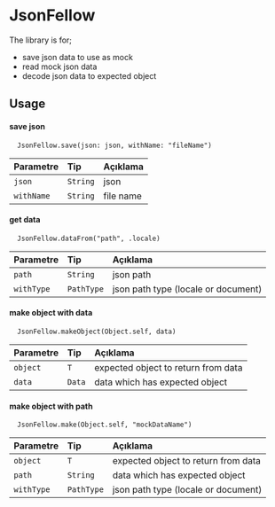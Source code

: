 
# JsonFellow

The library is for;
- save json data to use as mock
- read mock json data
- decode json data to expected object

## Usage

#### save json

```
  JsonFellow.save(json: json, withName: "fileName")
```

| Parametre | Tip     | Açıklama                |
| :-------- | :------- | :------------------------- |
| `json` | `String` | json |
| `withName` | `String` | file name |

#### get data

```
  JsonFellow.dataFrom("path", .locale)
```

| Parametre | Tip     | Açıklama                       |
| :-------- | :------- | :-------------------------------- |
| `path`     | `String`   | json path |
| `withType` | `PathType` | json path type (locale or document) |

#### make object with data
```
  JsonFellow.makeObject(Object.self, data)
```

| Parametre | Tip     | Açıklama                       |
| :-------- | :------- | :-------------------------------- |
| `object` | `T `   | expected object to return from data |
| `data`   | `Data` | data which has expected object |

#### make object with path

```
  JsonFellow.make(Object.self, "mockDataName")
```

| Parametre | Tip     | Açıklama                       |
| :-------- | :------- | :-------------------------------- |
| `object`   | `T `      | expected object to return from data |
| `path`     | `String`  | data which has expected object |
| `withType` | `PathType`| json path type (locale or document) |
